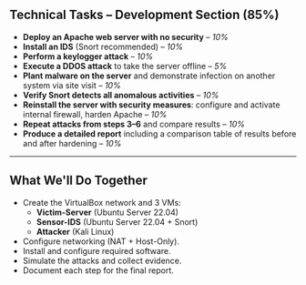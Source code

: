 ## Technical Tasks – Development Section (85%)

- **Deploy an Apache web server with no security** – *10%*  
- **Install an IDS** (Snort recommended) – *10%*  
- **Perform a keylogger attack** – *10%*  
- **Execute a DDOS attack** to take the server offline – *5%*  
- **Plant malware on the server** and demonstrate infection on another system via site visit – *10%*  
- **Verify Snort detects all anomalous activities** – *10%*  
- **Reinstall the server with security measures**: configure and activate internal firewall, harden Apache – *10%*  
- **Repeat attacks from steps 3–6** and compare results – *10%*  
- **Produce a detailed report** including a comparison table of results before and after hardening – *10%*  

---

## What We'll Do Together

- Create the VirtualBox network and 3 VMs:  
  - **Victim-Server** (Ubuntu Server 22.04)  
  - **Sensor-IDS** (Ubuntu Server 22.04 + Snort)  
  - **Attacker** (Kali Linux)  
- Configure networking (NAT + Host-Only).  
- Install and configure required software.  
- Simulate the attacks and collect evidence.  
- Document each step for the final report.
